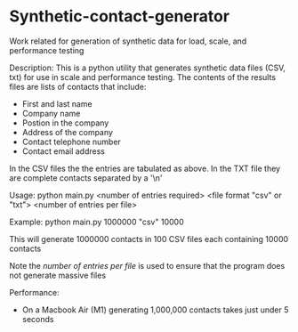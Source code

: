 # Synthetic-contact-generator
Work related for generation of synthetic data for load, scale, and performance testing

Description:
This is a python utility that generates synthetic data files (CSV, txt) for use in scale and performance testing.
The contents of the results files are lists of contacts that include:
- First and last name
- Company name
- Postion in the company
- Address of the company
- Contact telephone number
- Contact email address

In the CSV files the the entries are tabulated as above.
In the TXT file they are complete contacts separated by a '\n'

Usage:
python main.py  \<number of entries required>  \<file format "csv" or "txt">  \<number of entries per file>
  
Example: python main.py 1000000 "csv" 10000

This will generate 1000000 contacts in 100 CSV files each containing 10000 contacts
  
Note the _number of entries per file_ is used to ensure that the program does not generate massive files
  
  Performance:
  - On a Macbook Air (M1) generating 1,000,000 contacts takes just under 5 seconds
